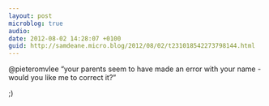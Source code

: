```yaml
---
layout: post
microblog: true
audio: 
date: 2012-08-02 14:28:07 +0100
guid: http://samdeane.micro.blog/2012/08/02/t231018542273798144.html
---
```

@pieteromvlee “your parents seem to have made an error with your name - would you like me to correct it?”

;)
